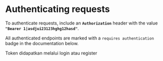 # Authenticating requests

To authenticate requests, include an **`Authorization`** header with the value **`"Bearer 1|asdjui23123hghg12hasd"`**.

All authenticated endpoints are marked with a `requires authentication` badge in the documentation below.

Token didapatkan melalui login atau register
